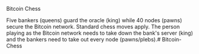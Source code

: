 Bitcoin Chess

Five bankers (queens) guard the oracle (king) while 40 nodes (pawns) secure the Bitcoin network. Standard chess moves apply. The person playing as the Bitcoin network needs to take down the bank's server (king) and the bankers need to take out every node (pawns/plebs).# Bitcoin-Chess
